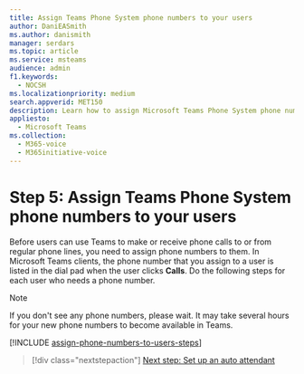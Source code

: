 ```yaml
---
title: Assign Teams Phone System phone numbers to your users
author: DaniEASmith
ms.author: danismith
manager: serdars
ms.topic: article
ms.service: msteams
audience: admin
f1.keywords: 
  - NOCSH
ms.localizationpriority: medium
search.appverid: MET150
description: Learn how to assign Microsoft Teams Phone System phone numbers to users in your organization.
appliesto: 
  - Microsoft Teams
ms.collection: 
  - M365-voice
  - M365initiative-voice
---
```


# Step 5: Assign Teams Phone System phone numbers to your users

Before users can use Teams to make or receive phone calls to or from regular phone lines, you need to assign phone numbers to them. In Microsoft Teams clients, the phone number that you assign to a user is listed in the dial pad when the user clicks **Calls**. Do the following steps for each user who needs a phone number.

> [!NOTE]
> If you don't see any phone numbers, please wait. It may take several hours for your new phone numbers to become available in Teams.

[!INCLUDE [assign-phone-numbers-to-users-steps](../includes/assign-phone-numbers-to-users-steps.md)]

> [!div class="nextstepaction"]
> [Next step: Set up an auto attendant](set-up-auto-attendant.md?tabs=general-info)
